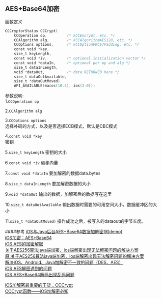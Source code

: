 ## AES+Base64加密

函数定义
``` swift
CCCryptorStatus CCCrypt(
    CCOperation op,         /* kCCEncrypt, etc. */
    CCAlgorithm alg,        /* kCCAlgorithmAES128, etc. */
    CCOptions options,      /* kCCOptionPKCS7Padding, etc. */
    const void *key,
    size_t keyLength,
    const void *iv,         /* optional initialization vector */
    const void *dataIn,     /* optional per op and alg */
    size_t dataInLength,
    void *dataOut,          /* data RETURNED here */
    size_t dataOutAvailable,
    size_t *dataOutMoved)
    API_AVAILABLE(macos(10.4), ios(2.0));
```

参数说明:  
1.`CCOperation op`  

2.`CCAlgorithm alg`


3.`CCOptions options`  
选择补码的方式，以及是否选择ECB模式，默认是CBC模式  


4.`const void *key`  
密钥


5.`size_t keyLength`
密钥的大小

6.`const void *iv`
偏移向量


7.`const void *dataIn`
要加解密的数据data.bytes


8.`size_t dataInLength`
要加解密数据的大小

9.`void *dataOut`
输出的数据，加解密后的数据写在这里

10.`size_t dataOutAvailable`
输出数据时需要的可用空间大小，数据缓冲区的大小

11.`size_t *dataOutMoved)`
操作成功之后，被写入的dataout的字节长度。


####参考
[iOS与Java后台AES+Base64数据加解密(附demo)](https://www.jianshu.com/p/db85399e8a76)  
[iOS加密：AES+Base64](https://github.com/BigYiza/AES-Base64)  
[iOS AES的加密解密](https://blog.csdn.net/u012907783/article/details/52484597)  
[关于AES256算法java端加密，ios端解密出现无法解密问题的解决方案](https://blog.csdn.net/pjk1129/article/details/8489550)  
[原:关于AES256算法java端加密，ios端解密出现无法解密问题的解决方案](https://my.oschina.net/nicsun/blog/95632)  
[解决iOS、Android、Java加解密不一致的问题（DES、AES）](https://blog.csdn.net/joeyon1985/article/details/48623641)  
[iOS AES解密遇到的问题](https://blog.csdn.net/weixin_34150830/article/details/87081201)  
[iOS AES+Base64解码出现乱码问题](https://www.jianshu.com/p/84167657279c)  

[iOS加解密最重要的干货：CCCrypt](https://www.jianshu.com/p/93466b31f675)  
[CCCrypt函数——iOS加解密必知](https://blog.csdn.net/q187543/article/details/89212553)  